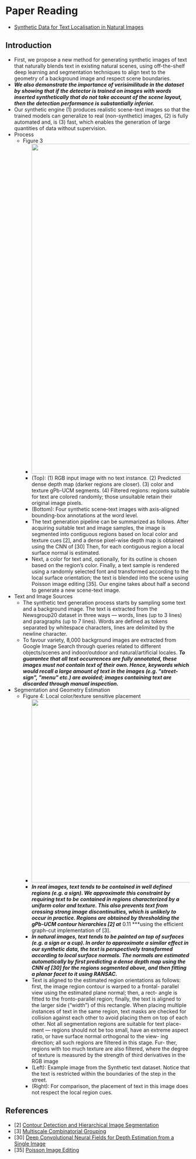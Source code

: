 # Paper Reading
- [Synthetic Data for Text Localisation in Natural Images](https://arxiv.org/pdf/1604.06646v1.pdf)
## Introduction
- First, we propose a new method for generating synthetic images of text that naturally blends text in existing natural scenes, using off-the-shelf deep learning and segmentation techniques to align text to the geometry of a background image and respect scene boundaries.
- ***We also demonstrate the importance of verisimilitude in the dataset by showing that if the detector is trained on images with words inserted synthetically that do not take account of the scene layout, then the detection performance is substantially inferior.***
- Our synthetic engine (1) produces realistic scene-text images so that the trained models can generalize to real (non-synthetic) images, (2) is fully automated and, is (3) fast, which enables the generation of large quantities of data without supervision.
- Process
    - Figure 3
        - <img src="https://user-images.githubusercontent.com/67457712/233758260-b248a597-a84e-41d6-9161-0b9c6f349e5d.png" width="900">
        - (Top): (1) RGB input image with no text instance. (2) Predicted dense depth map (darker regions are closer). (3) color and texture gPb-UCM segments. (4) Filtered regions: regions suitable for text are colored randomly; those unsuitable retain their original image pixels.
        - (Bottom): Four synthetic scene-text images with axis-aligned bounding-box annotations at the word level.
        - The text generation pipeline can be summarized as follows. After acquiring suitable text and image samples, the image is segmented into contiguous regions based on local color and texture cues [2], and a dense pixel-wise depth map is obtained using the CNN of [30] Then, for each contiguous region a local surface normal is estimated.
        - Next, a color for text and, optionally, for its outline is chosen based on the region’s color. Finally, a text sample is rendered using a randomly selected font and transformed according to the local surface orientation; the text is blended into the scene using Poisson image editing [35]. Our engine takes about half a second to generate a new scene-text image.
- Text and Image Sources
    - The synthetic text generation process starts by sampling some text and a background image. The text is extracted from the Newsgroup20 dataset in three ways — words, lines (up to 3 lines) and paragraphs (up to 7 lines). Words are defined as tokens separated by whitespace characters, lines are delimited by the newline character.
    - To favour variety, 8,000 background images are extracted from Google Image Search through queries related to different objects/scenes and indoor/outdoor and natural/artificial locales. ***To guarantee that all text occurrences are fully annotated, these images must not contain text of their own. Hence, keywords which would recall a large amount of text in the images (e.g. "street-sign", "menu" etc.) are avoided; images containing text are discarded through manual inspection.***
- Segmentation and Geometry Estimation
    - Figure 4: Local color/texture sensitive placement
        - <img src="https://user-images.githubusercontent.com/67457712/233759012-b741d382-ef90-4c30-9bb4-91c6d8d4728f.png" width="500">
        - ***In real images, text tends to be contained in well defined regions (e.g. a sign). We approximate this constraint by requiring text to be contained in regions characterized by a uniform color and texture. This also prevents text from crossing strong image discontinuities, which is unlikely to occur in practice. Regions are obtained by thresholding the gPb-UCM contour hierarchies [2] at*** $0.11$ ***using the efficient graph-cut implementation of [3].
        - ***In natural images, text tends to be painted on top of surfaces (e.g. a sign or a cup). In order to approximate a similar effect in our synthetic data, the text is perspectively transformed according to local surface normals. The normals are estimated automatically by first predicting a dense depth map using the CNN of [30] for the regions segmented above, and then fitting a planar facet to it using RANSAC.***
        - Text is aligned to the estimated region orientations as follows: first, the image region contour is warped to a frontal- parallel view using the estimated plane normal; then, a rect- angle is fitted to the fronto-parallel region; finally, the text is aligned to the larger side (“width”) of this rectangle. When placing multiple instances of text in the same region, text masks are checked for collision against each other to avoid placing them on top of each other. Not all segmentation regions are suitable for text place- ment — regions should not be too small, have an extreme aspect ratio, or have surface normal orthogonal to the view- ing direction; all such regions are filtered in this stage. Fur- ther, regions with too much texture are also filtered, where the degree of texture is measured by the strength of third derivatives in the RGB image
        - (Left): Example image from the Synthetic text dataset. Notice that the text is restricted within the boundaries of the step in the street.
        - (Right): For comparison, the placement of text in this image does not respect the local region cues.
## References
- [2] [Contour Detection and Hierarchical Image Segmentation](https://www2.eecs.berkeley.edu/Research/Projects/CS/vision/grouping/papers/amfm_pami2010.pdf)
- [3] [Multiscale Combinatorial Grouping](https://openaccess.thecvf.com/content_cvpr_2014/papers/Arbelaez_Multiscale_Combinatorial_Grouping_2014_CVPR_paper.pdf)
- [30] [Deep Convolutional Neural Fields for Depth Estimation from a Single Image](https://arxiv.org/pdf/1411.6387.pdf)
- [35] [Poisson Image Editing](https://www.cs.jhu.edu/~misha/Fall07/Papers/Perez03.pdf)